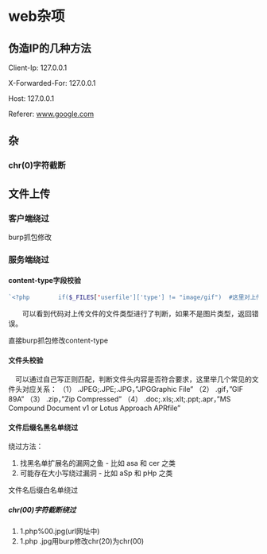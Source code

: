 # web杂项

## 伪造IP的几种方法

 Client-Ip: 127.0.0.1

 X-Forwarded-For: 127.0.0.1

 Host: 127.0.0.1

 Referer: www.google.com

## 杂
### chr(0)字符截断

## 文件上传

### 客户端绕过

burp抓包修改

### 服务端绕过

#### content-type字段校验



```php
`<?php        if($_FILES['userfile']['type'] != "image/gif")  #这里对上传的文件类型进行判断，如果不是image/gif类型便返回错误。                {                    echo "Sorry, we only allow uploading GIF images";                 exit;                 }         $uploaddir = 'uploads/';         $uploadfile = $uploaddir . basename($_FILES['userfile']['name']);         if (move_uploaded_file($_FILES['userfile']['tmp_name'], $uploadfile))             {                 echo "File is valid, and was successfully uploaded.\n";                } else {                     echo "File uploading failed.\n";    }     ?>`
```

　　可以看到代码对上传文件的文件类型进行了判断，如果不是图片类型，返回错误。

直接burp抓包修改content-type

#### 文件头校验

　可以通过自己写正则匹配，判断文件头内容是否符合要求，这里举几个常见的文件头对应关系：
（1） .JPEG;.JPE;.JPG，”JPGGraphic File”
（2） .gif，”GIF 89A”
（3） .zip，”Zip Compressed”
（4） .doc;.xls;.xlt;.ppt;.apr，”MS Compound Document v1 or Lotus Approach APRfile”

#### 文件后缀名黑名单绕过

绕过方法：

1. 找黑名单扩展名的漏网之鱼 - 比如 asa 和 cer 之类
2. 可能存在大小写绕过漏洞 - 比如 aSp 和 pHp 之类

文件名后缀白名单绕过

##### chr(00)字符截断绕过

1. 1.php%00.jpg(url网址中)
2. 1.php .jpg用burp修改chr(20)为chr(00)